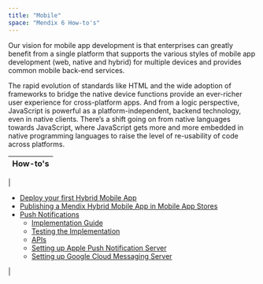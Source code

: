 ```yaml
---
title: "Mobile"
space: "Mendix 6 How-to's"
---
```

Our vision for mobile app development is that enterprises can greatly benefit from a single platform that supports the various styles of mobile app development (web, native and hybrid) for multiple devices and provides common mobile back-end services.

The rapid evolution of standards like HTML and the wide adoption of frameworks to bridge the native device functions provide an ever-richer user experience for cross-platform apps. And from a logic perspective, JavaScript is powerful as a platform-independent, backend technology, even in native clients. There’s a shift going on from native languages towards JavaScript, where JavaScript gets more and more embedded in native programming languages to raise the level of re-usability of code across platforms.

| How-to's |
| --- |
|

*   [Deploy your first Hybrid Mobile App](Deploy+your+first+Hybrid+Mobile+App)
*   [Publishing a Mendix Hybrid Mobile App in Mobile App Stores](Publishing+a+Mendix+Hybrid+Mobile+App+in+Mobile+App+Stores)
*   [Push Notifications](Push+Notifications)
    *   [Implementation Guide](Implementation+Guide)
    *   [Testing the Implementation](Testing+the+Implementation)
    *   [APIs](APIs)
    *   [Setting up Apple Push Notification Server](Setting+up+Apple+Push+Notification+Server)
    *   [Setting up Google Cloud Messaging Server](Setting+up+Google+Cloud+Messaging+Server)

 |
